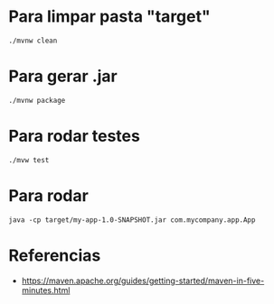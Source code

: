 # Para limpar pasta "target"

    ./mvnw clean

# Para gerar .jar

    ./mvnw package

# Para rodar testes

    ./mvw test

# Para rodar

    java -cp target/my-app-1.0-SNAPSHOT.jar com.mycompany.app.App

# Referencias

* https://maven.apache.org/guides/getting-started/maven-in-five-minutes.html